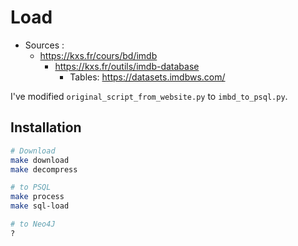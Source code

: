 # Load

- Sources :
    - https://kxs.fr/cours/bd/imdb
        - https://kxs.fr/outils/imdb-database
            - Tables: https://datasets.imdbws.com/

I've modified `original_script_from_website.py` to `imbd_to_psql.py`.

## Installation

```bash
# Download
make download
make decompress

# to PSQL
make process
make sql-load

# to Neo4J
?
```
